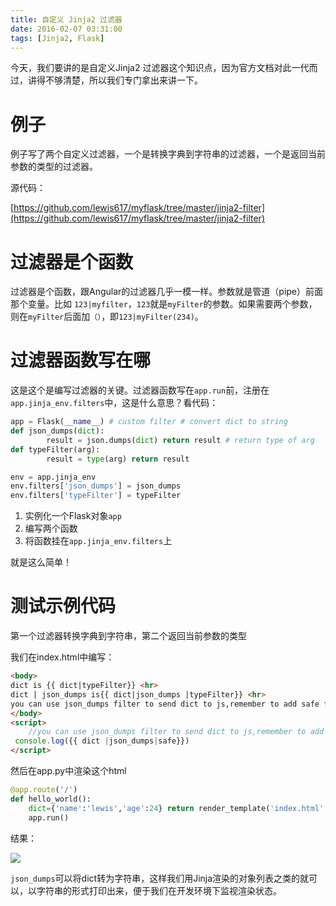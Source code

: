```yaml
---
title: 自定义 Jinja2 过滤器
date: 2016-02-07 03:31:00
tags: [Jinja2, Flask]
---
```


今天，我们要讲的是自定义Jinja2 过滤器这个知识点，因为官方文档对此一代而过，讲得不够清楚，所以我们专门拿出来讲一下。

<!--more-->

# 例子

例子写了两个自定义过滤器，一个是转换字典到字符串的过滤器，一个是返回当前参数的类型的过滤器。

源代码：

[https://github.com/lewis617/myflask/tree/master/jinja2-filter](https://github.com/lewis617/myflask/tree/master/jinja2-filter)

# 过滤器是个函数

过滤器是个函数，跟Angular的过滤器几乎一模一样。参数就是管道（pipe）前面那个变量。比如   `123|myfilter`，`123`就是`myFilter`的参数。如果需要两个参数，则在`myFilter`后面加`（）`，即`123|myFilter(234)`。

# 过滤器函数写在哪

这是这个是编写过滤器的关键。过滤器函数写在`app.run`前，注册在`app.jinja_env.filters`中，这是什么意思？看代码：

```python
app = Flask(__name__) # custom filter # convert dict to string
def json_dumps(dict):
        result = json.dumps(dict) return result # return type of arg
def typeFilter(arg):
        result = type(arg) return result

env = app.jinja_env
env.filters['json_dumps'] = json_dumps
env.filters['typeFilter'] = typeFilter
```

1.  实例化一个Flask对象`app`
2.  编写两个函数
3.  将函数挂在`app.jinja_env.filters`上

就是这么简单！

# 测试示例代码

第一个过滤器转换字典到字符串，第二个返回当前参数的类型

我们在index.html中编写：

```html
<body> 
dict is {{ dict|typeFilter}} <hr> 
dict | json_dumps is{{ dict|json_dumps |typeFilter}} <hr> 
you can use json_dumps filter to send dict to js,remember to add safe filter,<br> press f12 to test it 
</body>
<script>
    //you can use json_dumps filter to send dict to js,remember to add safe filter
 console.log({{ dict |json_dumps|safe}}) 
</script>
```

然后在app.py中渲染这个html

```python
@app.route('/')
def hello_world():
    dict={'name':'lewis','age':24} return render_template('index.html',dict=dict) if __name__ == '__main__':
    app.run()
```

结果：

![](https://ws1.sinaimg.cn/large/83900b4egw1f9yh3fdydqj20g408ojsr.jpg)

`json_dumps`可以将dict转为字符串，这样我们用Jinja渲染的对象列表之类的就可以，以字符串的形式打印出来，便于我们在开发环境下监视渲染状态。
